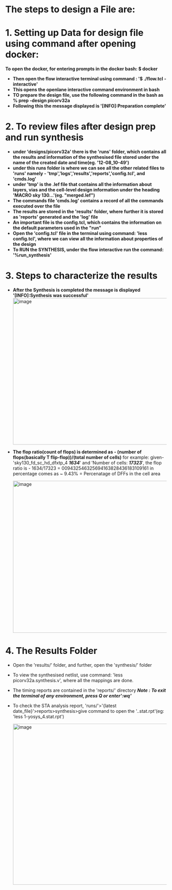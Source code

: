 # The steps to design a File are:

# 1. Setting up Data for design file using command after opening docker:
**To open the docker, for entering prompts in the docker bash:
$ docker**
- **Then open the flow interactive terminal using command : '$ ./flow.tcl -interactive'**
- **This opens the openlane interactive command environment in bash**
- **TO prepare the design file, use the following command in the bash as**
**% prep -design picorv32a**
- **Following this the message displayed is '[INFO]:Preparation complete'**

# 2. To review files after design prep and run synthesis
- **under 'designs/picorv32a' there is the 'runs' folder, which contains all the results and information of the synthesised file stored under the name of the created date and time(eg. '12-08_10-49')**
- **under this runs folder is where we can see all the other related files to 'runs' namely - 'tmp','logs','results','reports','config.tcl', and 'cmds.log'**
- **under 'tmp' is the .lef file that contains all the information about layers, vias and the cell-level design information under the heading 'MACRO sky 130...'(eg. "merged.lef")**
- **The commands file 'cmds.log' contains a record of all the commands executed over the file**
- **The results are stored in the 'results' folder, where further it is stored as 'reports' generated and the 'log' file**
- **An important file is the config.tcl, which contains the information on the default parameters used in the "run"**
- **Open the 'config.tcl' file in the terminal using command: 'less config.tcl', where we can view all the information about properties of the design**
- **To RUN the SYNTHESIS, under the flow interactive run the command: '%run_synthesis'**
# 3. Steps to characterize the results
- **After the Synthesis is completed the message is displayed '[INFO]:Synthesis was successful'**
  <img width="930" height="458" alt="image" src="https://github.com/user-attachments/assets/4555addf-761f-4056-9291-e559bf58cbb8" />

- **The flop ratio(count of flops) is determined as - (number of flops(basically T flip-flop))/(total number of cells)**
  for example:
  given- 'sky130_fd_sc_hd_dfxtp_4 _**1634**_' and 'Number of cells:  _**17323**_',
  the flop ratio is - 1634/17323 = 009432546325694163828436183109161
  in percentage comes as ~ 9.43% = Percenatage of DFFs in the cell area

  <img width="954" height="475" alt="image" src="https://github.com/user-attachments/assets/d09ca29f-6129-49e3-8869-05c8ee7d1b4a" />
  
# 4. The Results Folder
- Open the 'results/' folder, and further, open the 'synthesis/' folder
- To view the synthesised netlist, use command: 'less picorv32a.synthesis.v', where all the mappings are done.
- The timing reports are contained in the 'reports/' directory
  _**Note : To exit the terminal of any environment, press Q or enter':wq'**_
- To check the STA analysis report, 'runs/'>'{latest date_file}'>reports>synthesis>give command to open the '..stat.rpt'(eg: 'less 1-yosys_4.stat.rpt')

  <img width="958" height="503" alt="image" src="https://github.com/user-attachments/assets/899fc279-8fbe-43c4-84f7-489b2daa551b" />


